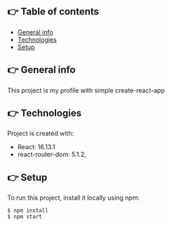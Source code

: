 ## :point_right: Table of contents
* [General info](#general-info)
* [Technologies](#technologies)
* [Setup](#setup)

## :point_right: General info
This project is my profile with simple create-react-app
	
## :point_right: Technologies
Project is created with: 
* React: 16.13.1
* react-router-dom: 5.1.2,
	
## :point_right: Setup 
To run this project, install it locally using npm:

```
$ npm install
$ npm start

